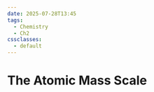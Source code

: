 ```yaml
---
date: 2025-07-28T13:45
tags:
  - Chemistry
  - Ch2
cssclasses:
  - default
---
```

# The Atomic Mass Scale
